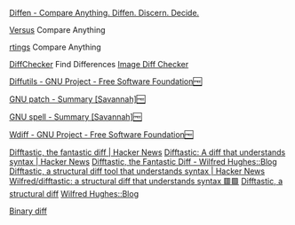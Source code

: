 
[Diffen - Compare Anything. Diffen. Discern. Decide.](https://www.diffen.com/)

[Versus](https://versus.com/)
Compare Anything

[rtings](https://www.rtings.com/)
Compare Anything

[DiffChecker](https://www.diffchecker.com/)
Find Differences
[Image Diff Checker](https://www.diffchecker.com/image-diff/)

[Diffutils - GNU Project - Free Software Foundation🆓](https://www.gnu.org/software/diffutils)

[GNU patch - Summary [Savannah]🆓](https://savannah.gnu.org/projects/patch)

[GNU spell - Summary [Savannah]🆓](https://savannah.gnu.org/projects/spell)

[Wdiff - GNU Project - Free Software Foundation🆓](https://www.gnu.org/software/wdiff)

[Difftastic, the fantastic diff | Hacker News](https://news.ycombinator.com/item?id=32746258)
[Difftastic: A diff that understands syntax | Hacker News](https://news.ycombinator.com/item?id=30841244)
[Difftastic, the Fantastic Diff - Wilfred Hughes::Blog](https://www.wilfred.me.uk/blog/2022/09/06/difftastic-the-fantastic-diff/)
[Difftastic, a structural diff tool that understands syntax | Hacker News](https://news.ycombinator.com/item?id=39778412)
[Wilfred/difftastic: a structural diff that understands syntax 🟥🟩](https://github.com/Wilfred/difftastic)
[Difftastic, a structural diff](https://difftastic.wilfred.me.uk/)
[Wilfred Hughes::Blog](http://www.wilfred.me.uk/)

[Binary diff](https://www.daemonology.net/bsdiff)
